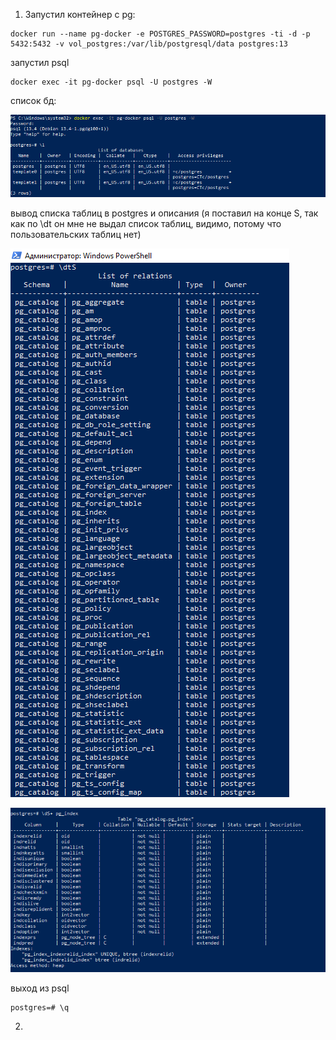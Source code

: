 1. Запустил контейнер с pg:
```shell
docker run --name pg-docker -e POSTGRES_PASSWORD=postgres -ti -d -p 5432:5432 -v vol_postgres:/var/lib/postgresql/data postgres:13
```
запустил psql

```shell
docker exec -it pg-docker psql -U postgres -W
```
список бд:

![img.png](img.png)

вывод списка таблиц в postgres и описания (я поставил на конце S, так как по \dt он мне не выдал список таблиц, видимо, потому что пользовательских таблиц нет)

![img_1.png](img_1.png)

![img_2.png](img_2.png)

выход из psql
```shell
postgres=# \q
```
2.